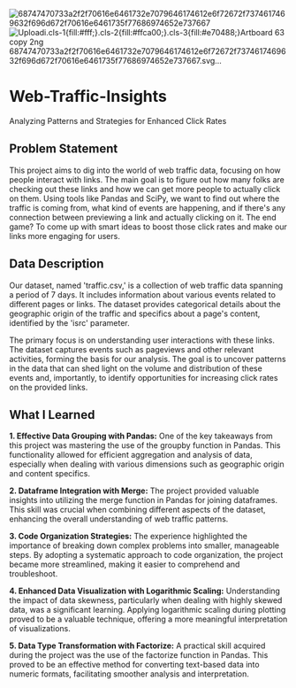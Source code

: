 ![68747470733a2f2f70616e6461732e7079646174612e6f72672f7374617469632f696d672f70616e6461735f77686974652e737667](https://github.com/jugal-chauhan04/Web-Traffic-Insights/assets/111266884/3aa2f8ad-125d-4998-9d34-db243a054e0d)![Uploadi<svg id="Layer_1" data-name="Layer 1" xmlns="http://www.w3.org/2000/svg" viewBox="0 0 818.63 331.21"><defs><style>.cls-1{fill:#fff;}.cls-2{fill:#ffca00;}.cls-3{fill:#e70488;}</style></defs><title>Artboard 63 copy 2</title><path class="cls-1" d="M290.85,199.21c-10.27,0-20.73-4.25-27.28-12.58v45H243l0-111.09h18.6l.71,12.22c6.38-9.39,17.71-14.35,28.52-14.35,20.73,0,36,17.37,36,40.4S311.58,199.22,290.85,199.21Zm-6.37-65.55c-12.05,0-21.79,9.39-21.79,25.16S272.43,184,284.48,184s21.79-9.39,21.79-25.16S296.53,133.66,284.48,133.66Z"/><path class="cls-1" d="M404.36,197.1l-.71-12.22c-6.38,9.39-17.72,14.35-28.53,14.34-20.73,0-36-17.36-36-40.39s15.24-40.4,36-40.39c10.81,0,22.15,5,28.53,14.35l.71-12.22H423V197.1Zm-22.85-63.43c-12.05,0-21.79,9.39-21.8,25.16S369.45,184,381.5,184s21.8-9.39,21.8-25.16S393.56,133.67,381.51,133.67Z"/><path class="cls-1" d="M494.87,197.11V154.77c0-14.88-5.13-19.84-14.52-19.84-9.75,0-20.38,8.85-20.38,19.48v42.7H439.41V120.57H458.2l.89,14.18c5.14-9.75,16.65-16.3,28.35-16.3,20.37,0,28,14.18,28,33.13v45.54Z"/><path class="cls-1" d="M590.77,197.13l-.71-12.23c-6.38,9.39-17.72,14.35-28.52,14.35-20.73,0-36-17.37-36-40.4s15.24-40.39,36-40.39c10.27,0,20.72,4.26,27.28,12.58V90.83h20.56l0,106.3ZM567.92,133.7c-12,0-21.79,9.39-21.79,25.15S555.87,184,567.92,184s21.79-9.38,21.79-25.15S580,133.7,567.92,133.7Z"/><path class="cls-1" d="M686.6,197.14l-.71-12.22c-6.38,9.39-17.72,14.34-28.53,14.34-20.73,0-36-17.36-36-40.4s15.24-40.39,36-40.39c10.81,0,22.15,5,28.53,14.36l.71-12.23h18.6v76.53Zm-22.85-63.43c-12,0-21.79,9.39-21.8,25.16S651.7,184,663.74,184s21.8-9.39,21.8-25.16S675.8,133.71,663.75,133.71Z"/><path class="cls-1" d="M750.73,199.63a60.16,60.16,0,0,1-30.65-8.69l3.37-14.17c6.2,3.72,15.59,8.51,26.93,8.51,8.15,0,13.82-2.48,13.82-8.86,0-5.49-5.85-7.44-16.3-9.92-18.78-4.08-25.51-14-25.51-24.81,0-12.05,9.39-23.38,30.12-23.38,12.58,0,23.57,5.49,26,6.91l-3.37,13.47A44.59,44.59,0,0,0,753,132.31c-8.32,0-12.4,2.83-12.4,7.44,0,5.13,5.32,7.44,13.46,9.39,20.2,4.25,28.35,13.64,28.35,23.92C782.45,189.53,770.4,199.63,750.73,199.63Z"/><rect class="cls-1" x="74.88" y="68.42" width="24.09" height="50.02"/><rect class="cls-1" x="74.88" y="171.17" width="24.09" height="50.02"/><rect class="cls-2" x="74.88" y="133.04" width="24.09" height="23.6"/><rect class="cls-1" x="36.19" y="109.55" width="24.09" height="166.27"/><rect class="cls-1" x="112.78" y="212.44" width="24.09" height="50.02"/><rect class="cls-1" x="112.78" y="109.61" width="24.09" height="50.02"/><rect class="cls-3" x="112.78" y="174.23" width="24.09" height="23.6"/><rect class="cls-1" x="150.67" y="55.39" width="24.09" height="166.27"/></svg>ng 68747470733a2f2f70616e6461732e7079646174612e6f72672f7374617469632f696d672f70616e6461735f77686974652e737667.svg…]()


# Web-Traffic-Insights
Analyzing Patterns and Strategies for Enhanced Click Rates

## Problem Statement  
This project aims to dig into the world of web traffic data, focusing on how people interact with links. The main goal is to figure out how many folks are checking out these links and how we can get more people to actually click on them. Using tools like Pandas and SciPy, we want to find out where the traffic is coming from, what kind of events are happening, and if there's any connection between previewing a link and actually clicking on it. The end game? To come up with smart ideas to boost those click rates and make our links more engaging for users.

## Data Description  
Our dataset, named 'traffic.csv,' is a collection of web traffic data spanning a period of 7 days. It includes information about various events related to different pages or links. The dataset provides categorical details about the geographic origin of the traffic and specifics about a page's content, identified by the 'isrc' parameter.

The primary focus is on understanding user interactions with these links. The dataset captures events such as pageviews and other relevant activities, forming the basis for our analysis. The goal is to uncover patterns in the data that can shed light on the volume and distribution of these events and, importantly, to identify opportunities for increasing click rates on the provided links.

## What I Learned  

**1. Effective Data Grouping with Pandas:**
One of the key takeaways from this project was mastering the use of the groupby function in Pandas. This functionality allowed for efficient aggregation and analysis of data, especially when dealing with various dimensions such as geographic origin and content specifics.

**2. Dataframe Integration with Merge:**
The project provided valuable insights into utilizing the merge function in Pandas for joining dataframes. This skill was crucial when combining different aspects of the dataset, enhancing the overall understanding of web traffic patterns.

**3. Code Organization Strategies:**
The experience highlighted the importance of breaking down complex problems into smaller, manageable steps. By adopting a systematic approach to code organization, the project became more streamlined, making it easier to comprehend and troubleshoot.

**4. Enhanced Data Visualization with Logarithmic Scaling:**
Understanding the impact of data skewness, particularly when dealing with highly skewed data, was a significant learning. Applying logarithmic scaling during plotting proved to be a valuable technique, offering a more meaningful interpretation of visualizations.

**5. Data Type Transformation with Factorize:**
A practical skill acquired during the project was the use of the factorize function in Pandas. This proved to be an effective method for converting text-based data into numeric formats, facilitating smoother analysis and interpretation.







